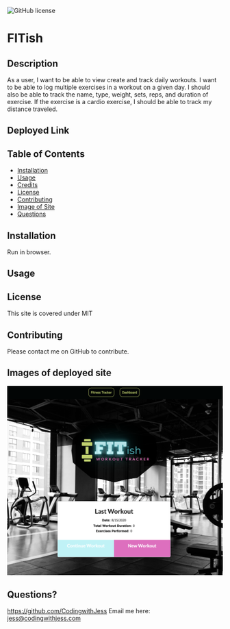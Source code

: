 ![GitHub license](https://img.shields.io/badge/license-MIT-purple.svg)

# FITish

  ## Description 
 As a user, I want to be able to view create and track daily workouts. I want to be able to log multiple exercises in a workout on a given day. I should also be able to track the name, type, weight, sets, reps, and duration of exercise. If the exercise is a cardio exercise, I should be able to track my distance traveled.
  
  ## Deployed Link
 

  ## Table of Contents
  * [Installation](#installation)
  * [Usage](#usage)
  * [Credits](#credits)
  * [License](#license)
  * [Contributing](#contributing)
  * [Image of Site](#images)
  * [Questions](#questions) 
  
  ## Installation
  Run in browser.

  ## Usage 
 
  ## License
  This site is covered under MIT
  
  ## Contributing
  Please contact me on GitHub to contribute.

  ## Images of deployed site
![FITish](public/img/FITishPreview.png?raw=true "FITish")
  
  ## Questions?
  https://github.com/CodingwithJess
  Email me here: jess@codingwithjess.com
